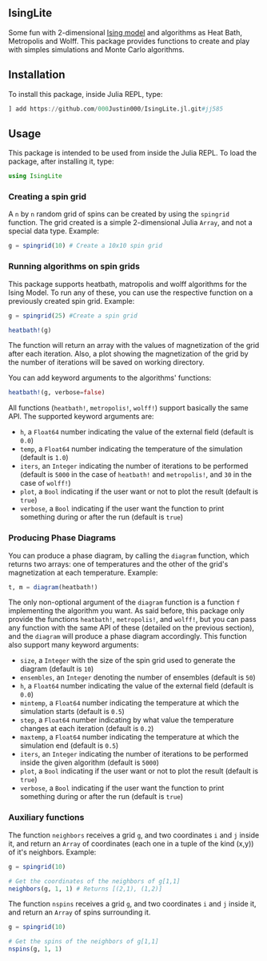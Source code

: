 ## IsingLite

Some fun with 2-dimensional [Ising model](https://en.wikipedia.org/wiki/Ising_model) and algorithms as Heat Bath, Metropolis and Wolff. This package provides functions to create and play with simples simulations and Monte Carlo algorithms.

## Installation

To install this package, inside Julia REPL, type:

```julia
] add https://github.com/000Justin000/IsingLite.jl.git#jj585
```

## Usage

This package is intended to be used from inside the Julia REPL. To load the package, after installing it, type:

```julia
using IsingLite
```

### Creating a spin grid

A `n` by `n` random grid of spins can be created by using the `spingrid` function. The grid created is a simple 2-dimensional Julia `Array`, and not a special data type. Example:

```julia
g = spingrid(10) # Create a 10x10 spin grid
```

### Running algorithms on spin grids

This package supports heatbath, matropolis and wolff algorithms for the Ising Model. To run any of these, you can use the respective function on a previously created spin grid. Example:

```julia
g = spingrid(25) #Create a spin grid

heatbath!(g)
```

The function will return an array with the values of magnetization of the grid after each iteration. Also, a plot showing the magnetization of the grid by the number of iterations will be saved on working directory.

You can add keyword arguments to the algorithms' functions:

```julia
heatbath!(g, verbose=false)
```

All functions (`heatbath!`, `metropolis!`, `wolff!`) support basically the same API. The supported keyword arguments are:

- `h`, a `Float64` number indicating the value of the external field (default is `0.0`)
- `temp`, a `Float64` number indicating the temperature of the simulation (default is `1.0`) 
- `iters`, an `Integer` indicating the number of iterations to be performed (default is `5000` in the case of `heatbath!` and `metropolis!`, and `30` in the case of `wolff!`)
- `plot`, a `Bool` indicating if the user want or not to plot the result (default is `true`)
- `verbose`, a `Bool` indicating if the user want the function to print something during or after the run (default is `true`)

### Producing Phase Diagrams

You can produce a phase diagram, by calling the `diagram` function, which returns two arrays: one of temperatures and the other of the grid's magnetization at each temperature. Example:

```julia
t, m = diagram(heatbath!)
```

The only non-optional argument of the `diagram` function is a function `f` implementing the algorithm you want. As said before, this package only provide the functions `heatbath!`, `metropolis!`, and `wolff!`, but you can pass any function with the same API of these (detailed on the previous section), and the `diagram` will produce a phase diagram accordingly. This function also support many keyword arguments:

- `size`, a `Integer` with the size of the spin grid used to generate the diagram (default is `10`)
- `ensembles`, an `Integer` denoting the number of ensembles (default is `50`)
- `h`, a `Float64` number indicating the value of the external field (default is `0.0`)
- `mintemp`, a `Float64` number indicating the temperature at which the simulation starts (default is `0.5`)
- `step`, a `Float64` number indicating by what value the temperature changes at each iteration (default is `0.2`)
- `maxtemp`, a `Float64` number indicating the temperature at which the simulation end (default is `0.5`)
- `iters`, an `Integer` indicating the number of iterations to be performed inside the given algorithm (default is `5000`)
- `plot`, a `Bool` indicating if the user want or not to plot the result (default is `true`)
- `verbose`, a `Bool` indicating if the user want the function to print something during or after the run (default is `true`)

### Auxiliary functions

The function `neighbors` receives a grid `g`, and two coordinates `i` and `j` inside it, and return an `Array` of coordinates (each one in a tuple of the kind (x,y)) of it's neighbors. Example:

```julia
g = spingrid(10)

# Get the coordinates of the neighbors of g[1,1]
neighbors(g, 1, 1) # Returns [(2,1), (1,2)]
```

The function `nspins` receives a grid `g`, and two coordinates `i` and `j` inside it, and return an `Array` of spins surrounding it.

```julia
g = spingrid(10)

# Get the spins of the neighbors of g[1,1]
nspins(g, 1, 1)
```
